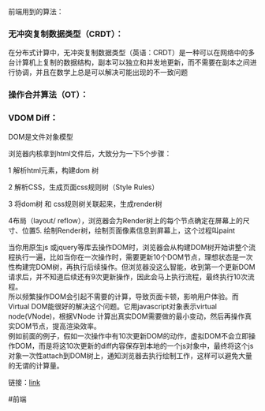 
前端用到的算法：

### 无冲突复制数据类型（CRDT）：

在分布式计算中，无冲突复制数据类型（英语：CRDT）是一种可以在网络中的多台计算机上复制的数据结构，副本可以独立和并发地更新，而不需要在副本之间进行协调，并且在数学上总是可以解决可能出现的不一致问题


### 操作合并算法（OT）：

  

### VDOM Diff：
DOM是文件对象模型

浏览器内核拿到html文件后，大致分为一下5个步骤：

1 解析html元素，构建dom 树

2 解析CSS，生成页面css规则树（Style Rules）

3 将dom树 和 css规则树关联起来，生成render树

4布局（layout/ reflow），浏览器会为Render树上的每个节点确定在屏幕上的尺寸、位置5. 绘制Render树，绘制页面像素信息到屏幕上，这个过程叫paint

  
当你用原生js 或jquery等库去操作DOM时，浏览器会从构建DOM树开始讲整个流程执行一遍，比如当你在一次操作时，需要更新10个DOM节点，理想状态是一次性构建完DOM树，再执行后续操作。但浏览器没这么智能，收到第一个更新DOM请求后，并不知道后续还有9次更新操作，因此会马上执行流程，最终执行10次流程。  
所以频繁操作DOM会引起不需要的计算，导致页面卡顿，影响用户体验。而Virtual DOM能很好的解决这个问题。它用javascript对象表示virtual node(VNode)，根据VNode 计算出真实DOM需要做的最小变动，然后再操作真实DOM节点，提高渲染效率。  
例如前面的例子，假如一次操作中有10次更新DOM的动作，虚拟DOM不会立即操作DOM，而是将这10次更新的diff内容保存到本地的一个js对象中，最终将这个js对象一次性attach到DOM树上，通知浏览器去执行绘制工作，这样可以避免大量的无谓的计算量。

  

链接：[link](https://xixili.online/2020/03/18/前端基本之虚拟dom（virtual%20DOM）的工作原理/)

#前端
